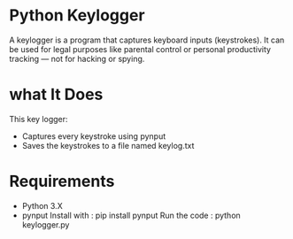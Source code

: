 # Python Keylogger
  A keylogger is a program that captures keyboard inputs (keystrokes). It can be used for legal purposes like parental control or personal productivity tracking — not for hacking or spying.

#  what It Does
This key logger:
  - Captures every keystroke using pynput
  - Saves the keystrokes to a file named keylog.txt

# Requirements
  - Python 3.X
  - pynput
Install with :
  pip install pynput
Run the code :
    python keylogger.py
